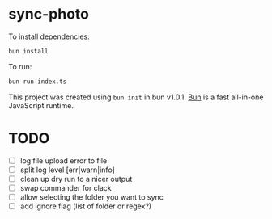 # sync-photo

To install dependencies:

```bash
bun install
```

To run:

```bash
bun run index.ts
```

This project was created using `bun init` in bun v1.0.1. [Bun](https://bun.sh) is a fast all-in-one JavaScript runtime.

# TODO

- [ ] log file upload error to file 
- [ ] split log level [err|warn|info]
- [ ] clean up dry run to a nicer output 
- [ ] swap commander for clack
- [ ] allow selecting the folder you want to sync
- [ ] add ignore flag (list of folder or regex?)
